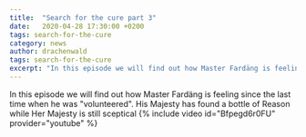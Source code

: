 ```yaml
---
title:  "Search for the cure part 3"
date:   2020-04-28 17:30:00 +0200
tags: search-for-the-cure
category: news
author: drachenwald
tags: search-for-the-cure
excerpt: "In this episode we will find out how Master Fardäng is feeling since the last time when he was "volunteered". His Majesty has found a bottle of Reason while Her Majesty is still sceptical"
---
```

In this episode we will find out how Master Fardäng is feeling since the last time when he was "volunteered". His Majesty has found a bottle of Reason while Her Majesty is still sceptical
{% include video id="Bfpegd6r0FU" provider="youtube" %}
